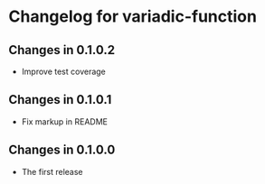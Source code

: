 # Changelog for variadic-function

## Changes in 0.1.0.2

- Improve test coverage

## Changes in 0.1.0.1

- Fix markup in README

## Changes in 0.1.0.0

- The first release